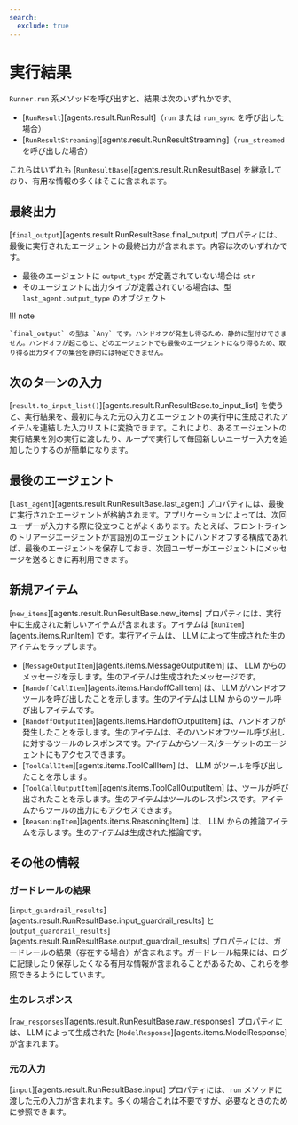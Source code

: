 ```yaml
---
search:
  exclude: true
---
```

# 実行結果

`Runner.run` 系メソッドを呼び出すと、結果は次のいずれかです。

-   [`RunResult`][agents.result.RunResult]（`run` または `run_sync` を呼び出した場合）
-   [`RunResultStreaming`][agents.result.RunResultStreaming]（`run_streamed` を呼び出した場合）

これらはいずれも [`RunResultBase`][agents.result.RunResultBase] を継承しており、有用な情報の多くはそこに含まれます。

## 最終出力

[`final_output`][agents.result.RunResultBase.final_output] プロパティには、最後に実行されたエージェントの最終出力が含まれます。内容は次のいずれかです。

-   最後のエージェントに `output_type` が定義されていない場合は `str`
-   そのエージェントに出力タイプが定義されている場合は、型 `last_agent.output_type` のオブジェクト

!!! note

    `final_output` の型は `Any` です。ハンドオフが発生し得るため、静的に型付けできません。ハンドオフが起こると、どのエージェントでも最後のエージェントになり得るため、取り得る出力タイプの集合を静的には特定できません。

## 次のターンの入力

[`result.to_input_list()`][agents.result.RunResultBase.to_input_list] を使うと、実行結果を、最初に与えた元の入力とエージェントの実行中に生成されたアイテムを連結した入力リストに変換できます。これにより、あるエージェントの実行結果を別の実行に渡したり、ループで実行して毎回新しいユーザー入力を追加したりするのが簡単になります。

## 最後のエージェント

[`last_agent`][agents.result.RunResultBase.last_agent] プロパティには、最後に実行されたエージェントが格納されます。アプリケーションによっては、次回ユーザーが入力する際に役立つことがよくあります。たとえば、フロントラインのトリアージエージェントが言語別のエージェントにハンドオフする構成であれば、最後のエージェントを保存しておき、次回ユーザーがエージェントにメッセージを送るときに再利用できます。

## 新規アイテム

[`new_items`][agents.result.RunResultBase.new_items] プロパティには、実行中に生成された新しいアイテムが含まれます。アイテムは [`RunItem`][agents.items.RunItem] です。実行アイテムは、 LLM によって生成された生のアイテムをラップします。

-   [`MessageOutputItem`][agents.items.MessageOutputItem] は、 LLM からのメッセージを示します。生のアイテムは生成されたメッセージです。
-   [`HandoffCallItem`][agents.items.HandoffCallItem] は、 LLM がハンドオフツールを呼び出したことを示します。生のアイテムは LLM からのツール呼び出しアイテムです。
-   [`HandoffOutputItem`][agents.items.HandoffOutputItem] は、ハンドオフが発生したことを示します。生のアイテムは、そのハンドオフツール呼び出しに対するツールのレスポンスです。アイテムからソース/ターゲットのエージェントにもアクセスできます。
-   [`ToolCallItem`][agents.items.ToolCallItem] は、 LLM がツールを呼び出したことを示します。
-   [`ToolCallOutputItem`][agents.items.ToolCallOutputItem] は、ツールが呼び出されたことを示します。生のアイテムはツールのレスポンスです。アイテムからツールの出力にもアクセスできます。
-   [`ReasoningItem`][agents.items.ReasoningItem] は、 LLM からの推論アイテムを示します。生のアイテムは生成された推論です。

## その他の情報

### ガードレールの結果

[`input_guardrail_results`][agents.result.RunResultBase.input_guardrail_results] と [`output_guardrail_results`][agents.result.RunResultBase.output_guardrail_results] プロパティには、ガードレールの結果（存在する場合）が含まれます。ガードレール結果には、ログに記録したり保存したくなる有用な情報が含まれることがあるため、これらを参照できるようにしています。

### 生のレスポンス

[`raw_responses`][agents.result.RunResultBase.raw_responses] プロパティには、 LLM によって生成された [`ModelResponse`][agents.items.ModelResponse] が含まれます。

### 元の入力

[`input`][agents.result.RunResultBase.input] プロパティには、`run` メソッドに渡した元の入力が含まれます。多くの場合これは不要ですが、必要なときのために参照できます。